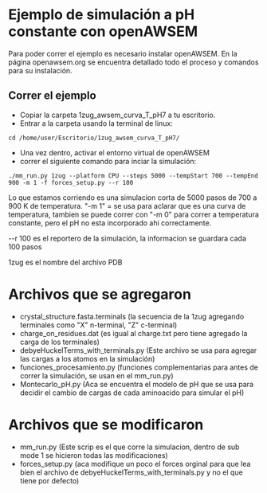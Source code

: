 # Ejemplo de simulación a pH constante con openAWSEM


Para poder correr el ejemplo es necesario instalar openAWSEM. En la página openawsem.org se encuentra detallado todo el proceso y comandos para su instalación.

## Correr el ejemplo

- Copiar la carpeta 1zug_awsem_curva_T_pH7 a tu escritorio.
- Entrar a la carpeta usando la terminal de linux: 
```
cd /home/user/Escritorio/1zug_awsem_curva_T_pH7/
```
- Una vez dentro, activar el entorno virtual de openAWSEM
- correr el siguiente comando para inciar la simulación: 
```
./mm_run.py 1zug --platform CPU --steps 5000 --tempStart 700 --tempEnd 900 -m 1 -f forces_setup.py --r 100
```

Lo que estamos corriendo es una simulacion corta de 5000 pasos de 700 a 900 K de temperatura. "-m 1" = se usa para aclarar que es una curva de temperatura, tambien se puede correr con "-m 0" para correr a temperatura constante, pero el pH no esta incorporado ahi correctamente. 


--r 100 es el reportero de la simulación, la informacion se guardara cada 100 pasos

1zug es el nombre del archivo PDB 

# Archivos que se agregaron

- crystal_structure.fasta.terminals  (la secuencia de la 1zug agregando terminales como "X" n-terminal, "Z" c-terminal) 
- charge_on_residues.dat (es igual al charge.txt pero tiene agregado la carga de los terminales)  
- debyeHuckelTerms_with_terminals.py (Este archivo se usa para agregar las cargas a los atomos en la simulación)  
- funciones_procesamiento.py (funciones complementarias para antes de correr la simulación, se usan en el mm_run.py) 
- Montecarlo_pH.py (Aca se encuentra el modelo de pH que se usa para decidir el cambio de cargas de cada aminoacido para simular el pH)

# Archivos que se modificaron
- mm_run.py (Este scrip es el que corre la simulacion, dentro de sub mode 1 se hicieron todas las modificaciones)
- forces_setup.py (aca modifique un poco el forces orginal para que lea bien el archivo de debyeHuckelTerms_with_terminals.py y no el que tiene por defecto)
